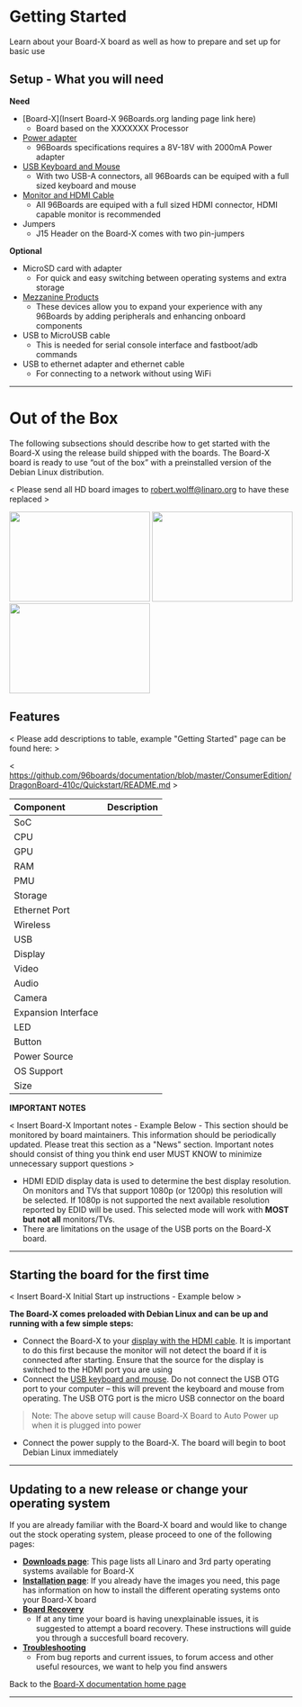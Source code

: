 # Getting Started

Learn about your Board-X board as well as how to prepare and set up for basic use

## Setup - What you will need

**Need**
- [Board-X](Insert Board-X 96Boards.org landing page link here)
   - Board based on the XXXXXXX Processor
- [Power adapter](PowerAdapter.md)
   - 96Boards specifications requires a 8V-18V with 2000mA Power adapter
- [USB Keyboard and Mouse](USBKeyBoardMouse.md)
   - With two USB-A connectors, all 96Boards can be equiped with a full sized keyboard and mouse
- [Monitor and HDMI Cable](MonitorHDMI.md)
   - All 96Boards are equiped with a full sized HDMI connector, HDMI capable monitor is recommended
- Jumpers
   - J15 Header on the Board-X comes with two pin-jumpers

**Optional**
- MicroSD card with adapter
   - For quick and easy switching between operating systems and extra storage
- [Mezzanine Products](../../../MezzanineProducts/README.md)
   - These devices allow you to expand your experience with any 96Boards by adding peripherals and enhancing onboard components
- USB to MicroUSB cable
   - This is needed for serial console interface and fastboot/adb commands
- USB to ethernet adapter and ethernet cable
   - For connecting to a network without using WiFi

***

# Out of the Box

The following subsections should describe how to get started with the Board-X using the release build shipped with the boards. The Board-X board is ready to use “out of the box” with a preinstalled version of the Debian Linux distribution.

< Please send all HD board images to robert.wolff@linaro.org to have these replaced >

<img src="http://i.imgur.com/uKfxuu5.jpg" data-canonical-src="http://i.imgur.com/uKfxuu5.jpg" width="250" height="160" />
<img src="http://i.imgur.com/g5X5j72.jpg" data-canonical-src="http://i.imgur.com/g5X5j72.jpg" width="250" height="160" />
<img src="http://i.imgur.com/egwXwjX.jpg" data-canonical-src="http://i.imgur.com/egwXwjX.jpg" width="250" height="160" />

## Features

< Please add descriptions to table, example "Getting Started" page can be found here: >

< https://github.com/96boards/documentation/blob/master/ConsumerEdition/DragonBoard-410c/Quickstart/README.md >

|   Component          |   Description                                                                                    |
|:---------------------|:-------------------------------------------------------------------------------------------------|
|  SoC                 |                                                                                                  |
|  CPU                 |                                                                                                  |
|  GPU                 |                                                                                                  |
|  RAM                 |                                                                                                  |
|  PMU                 |                                                                                                  |
|  Storage             | 	                                                                                               |
|  Ethernet Port       |                                                                                                  |
|  Wireless            |                                                                                                  |
|  USB                 |                                                                                                  |
|  Display             |                                                                                                  |
|  Video               |                                                                                                  |
|  Audio               |                                                                                                  |
|  Camera              |                                                                                                  |
|  Expansion Interface |                                                                                                  |
|  LED                 |                                                                                                  |
|  Button              |                                                                                                  |
|  Power Source        |                                                                                                  |
|  OS Support          |                                                                                                  |
|  Size                |                                                                                                  |

**IMPORTANT NOTES**

< Insert Board-X Important notes - Example Below - This section should be monitored by board maintainers. This information should be periodically updated. Please treat this section as a "News" section. Important notes should consist of thing you think end user MUST KNOW to minimize unnecessary support questions >

- HDMI EDID display data is used to determine the best display resolution. On monitors and TVs that support 1080p (or 1200p) this resolution will be selected. If 1080p is not supported the next available resolution reported by EDID will be used. This selected mode will work with **MOST but not all** monitors/TVs. 
- There are limitations on the usage of the USB ports on the Board-X board.

***

## Starting the board for the first time

< Insert Board-X Initial Start up instructions - Example below >

**The Board-X comes preloaded with Debian Linux and can be up and running with a few simple steps:**

- Connect the Board-X to your [display with the HDMI cable](MonitorHDMI.md). It is important to do this first because the monitor will not detect the board if it is connected after starting. Ensure that the source for the display is switched to the HDMI port you are using
- Connect the [USB keyboard and mouse](USBKeyBoardMouse.md). Do not connect the USB OTG port to your computer – this will prevent the keyboard and mouse from operating. The USB OTG port is the micro USB connector on the board

> Note: The above setup will cause Board-X Board to Auto Power up when it is plugged into power

- Connect the power supply to the Board-X. The board will begin to boot Debian Linux immediately

***

## Updating to a new release or change your operating system

<Do not touch this section>

If you are already familiar with the Board-X board and would like to change out the stock operating system, please proceed to one of the following pages:

- [**Downloads page**](../Downloads/README.md): This page lists all Linaro and 3rd party operating systems available for Board-X
- [**Installation page**](../Installation/README.md): If you already have the images you need, this page has information on how to install the different operating systems onto your Board-X board
- [**Board Recovery**](../Installation/BoardRecovery.md)
   - If at any time your board is having unexplainable issues, it is suggested to attempt a board recovery. These instructions will guide you through a succesfull board recovery.
- [**Troubleshooting**](../Troubleshooting/README.md)
   - From bug reports and current issues, to forum access and other useful resources, we want to help you find answers

Back to the [Board-X documentation home page](../README.md)
   
***   

